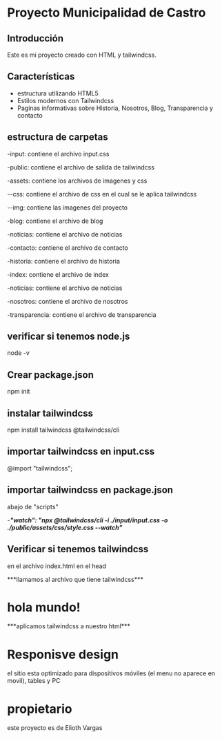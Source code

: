 # Proyecto Municipalidad de Castro

## Introducción

Este es mi proyecto creado con HTML y tailwindcss.

## Características

- estructura utilizando HTML5
- Estilos modernos con Tailwindcss
- Paginas informativas sobre Historia, Nosotros, Blog, Transparencia y contacto

## estructura de carpetas

-input: contiene el archivo input.css

-public: contiene el archivo de salida de tailwindcss

-assets: contiene los archivos de imagenes y css

--css: contiene el archivo de css en el cual se le aplica tailwindcss

--img: contiene las imagenes del proyecto

-blog: contiene el archivo de blog

-noticias: contiene el archivo de noticias

-contacto: contiene el archivo de contacto

-historia: contiene el archivo de historia

-index: contiene el archivo de index

-noticias: contiene el archivo de noticias

-nosotros: contiene el archivo de nosotros

-transparencia: contiene el archivo de transparencia

## verificar si tenemos node.js

node -v

## Crear package.json

npm init

## instalar tailwindcss

npm install tailwindcss @tailwindcss/cli

## importar tailwindcss en input.css

@import "tailwindcss";

## importar tailwindcss en package.json

abajo de "scripts"

-***"watch": "npx @tailwindcss/cli -i ./input/input.css -o ./public/assets/css/style.css --watch"***


## Verificar si tenemos tailwindcss

en el archivo index.html
en el head
<link rel="stylesheet" href="assets/css/style.css"> ***llamamos al archivo que tiene tailwindcss***

<h1 class="text-3xl text-red-500">hola mundo!</h1> ***aplicamos tailwindcss a nuestro html***

# Responisve design

el sitio esta optimizado para dispositivos móviles (el menu no aparece en movil), tables y PC

# propietario

este proyecto es de Elioth Vargas